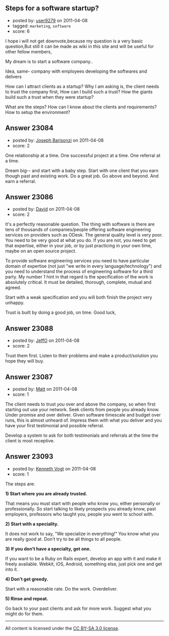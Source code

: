 ## Steps for a software startup?

- posted by: [user9279](https://stackexchange.com/users/-1/9279-user9279) on 2011-04-08
- tagged: `marketing`, `software`
- score: 6

I hope i will not get downvote,because my question is a very basic question,But still it can be made as wiki in this site and will be useful for other fellow members,


My dream is to start a software company..

Idea, same- company with employees developing the softwares and delivers

How can I attract clients as a startup? Why I am asking is, the client needs to trust the company first, How can I build such a trust? How the giants build such a trust when they were startup?

What are the steps? How can I know about the clients and requirements? How to setup the environment?




## Answer 23084

- posted by: [Joseph Barisonzi](https://stackexchange.com/users/-1/8791-joseph-barisonzi) on 2011-04-08
- score: 2

One relationship at a time.
One successful project at a time.
One referral at a time.

Dream big-- and start with a baby step. Start with one client that you earn though past and existing work. Do a great job. Go above and beyond. And earn a referral.




## Answer 23086

- posted by: [David](https://stackexchange.com/users/-1/5460-david) on 2011-04-08
- score: 2

It's a perfectly reasonable question. The thing with software is there are tens of thousands of companies/people offering software engineering services on providers such as ODesk. The general quality level is very poor. You need to be very good at what you do. If you are not, you need to get that expertise, either in your job, or by just practicing in your own time, maybe on an open source project.

To provide software engineering services you need to have particular domain of expertise (not just "we write in every language/technology") and you need to understand the process of engineering software for a third party. My number 1 hint in that regard is the specification of the work is absolutely critical. It must be detailed, thorough, complete, mutual and agreed.

Start with a weak specification and you will both finish the project very unhappy.

Trust is built by doing a good job, on time. Good luck,


## Answer 23088

- posted by: [JeffO](https://stackexchange.com/users/-1/1796-jeffo) on 2011-04-08
- score: 2

Trust them first. Listen to their problems and make a product/solution you hope they will buy.


## Answer 23087

- posted by: [Matt](https://stackexchange.com/users/-1/8784-matt) on 2011-04-08
- score: 1

The client needs to trust _you_ over and above the company, so when first starting out use your network.  Seek clients from people you already know.  Under promise and over deliver.  Given software timescale and budget over runs, this is almost unheard of.  Impress them with what you deliver and you have your first testimonial and possible referral.

Develop a system to ask for both testimonials and referrals at the time the client is most receptive.


## Answer 23093

- posted by: [Kenneth Vogt](https://stackexchange.com/users/-1/6736-kenneth-vogt) on 2011-04-08
- score: 1

The steps are:

**1) Start where you are already trusted.**

That means you must start with people who know you, either personally or professionally. So start talking to likely prospects you already know, past employers, professors who taught you, people you went to school with.

**2) Start with a speciality.**

It does not work to say, "We specialize in everything!" You know what you are really good at. Don't try to be all things to all people.

**3) If you don't have a specialty, get one.**

If you want to be a Ruby on Rails expert, develop an app with it and make it freely available. Webkit, iOS, Android, something else, just pick one and get into it.

**4) Don't get greedy.**

Start with a reasonable rate. Do the work. Overdeliver.

**5) Rinse and repeat.**

Go back to your past clients and ask for more work. Suggest what you might do for them.



---

All content is licensed under the [CC BY-SA 3.0 license](https://creativecommons.org/licenses/by-sa/3.0/).
